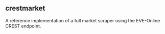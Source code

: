 crestmarket
--------

A reference implementation of a full market scraper using the
EVE-Online CREST endpoint.
